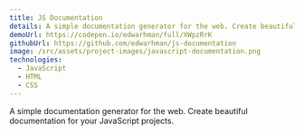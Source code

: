 ```yaml
---
title: JS Documentation
details: A simple documentation generator for the web. Create beautiful documentation for your JavaScript projects.
demoUrl: https://codepen.io/edwarhman/full/XWpzRrK
githubUrl: https://github.com/edwarhman/js-documentation
image: /src/assets/project-images/javascript-documentation.png
technologies:
  - JavaScript
  - HTML
  - CSS
---
```

A simple documentation generator for the web. Create beautiful documentation for your JavaScript projects.